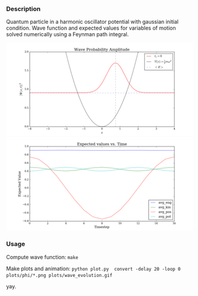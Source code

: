 ### Description
Quantum particle in a harmonic oscillator potential with gaussian initial condition. Wave function and expected values for variables of motion solved numerically using a Feynman path integral.

![alt text](plots/wave_evolution.gif)
![alt text](plots/expected.png)

### Usage

Compute wave function:
`make`

Make plots and animation:
`python plot.py 
convert -delay 20 -loop 0 plots/phi/*.png plots/wave_evolution.gif`

yay.